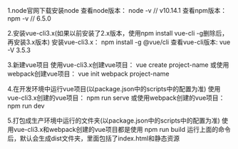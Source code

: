 1.node官网下载安装node
查看node版本：
node -v   // v10.14.1
查看npm版本：
npm -v   // 6.5.0

2.安装vue-cli3.x(如果以前安装了2.x版本，使用npm install vue-cli -g删除后，再安装3.x版本)
安装vue-cli3.x：
npm install -g @vue/cli
查看vue-cli版本:
vue -V  3.5.3

3.新建vue项目
使用vue-cli3.x创建vue项目：
vue create project-name
或使用webpack创建vue项目：
vue init webpack project-name

4.在开发环境中运行vue项目(以package.json中的scripts中的配置为准)
使用vue-cli3.x创建的vue项目：
npm run serve
或使用webpack创建的vue项目：
npm run dev

5.打包成生产环境中运行的文件夹(以package.json中的scripts中的配置为准)
使用vue-cli3.x和webpack创建的vue项目都是使用
npm run build
运行上面的命令后，默认会生成dist文件夹，里面包括了index.html和静态资源